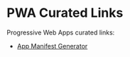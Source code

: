 # PWA Curated Links

Progressive Web Apps curated links:

- [App Manifest Generator](https://app-manifest.firebaseapp.com/)
